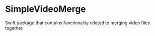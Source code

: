 # SimpleVideoMerge
Swift package that contains functionality related to merging video files together.
